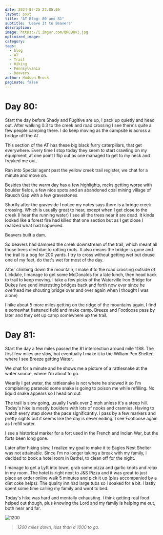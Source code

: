 ```yaml
---
date: 2024-07-25 22:05:05
layout: post
title: "AT Blog: 80 and 81"
subtitle: 'Leave It to Beavers'
description:
image: https://i.imgur.com/QROBHv3.jpg
optimized_image: 
category:
tags:
  - blog
  - AT
  - Trail
  - Hiking
  - Pennsylvania
  - Beavers
author: Hudson Brock
paginate: false
---
```


# Day 80:

Start the day before Shady and Fugitive are up, I pack up quietly and head out. After walking 0.3 to the creek and road crossing I see there's quite a few people camping there. I do keep moving as the campsite is across a bridge off the AT.

This section of the AT has these big black furry caterpillars, that get everywhere. Every time I stop today they seem to start crawling on my equipment, at one point I flip out as one managed to get to my neck and freaked me out.

Ran into Special agent past the yellow creek trail register, we chat for a minute and move on.

Besides that  the warm day has a few highlights, rocks getting worse with boulder fields, a few nice spots and an abandoned coal mining village of Rausch Gap with a few gravestones.

Shortly after the graveside I notice my notes says there is a bridge creek crossing. Which is usually great to hear, except when I get close to the creek (I hear the running water) I see all the trees near it are dead. It kinda looked like a forest fire had killed that one section but as I get close I realized what had happened.

Beavers built a dam.

So beavers had dammed the creek downstream of the trail, which meant all those trees died due to rotting roots. It also means the bridge is gone and the trail is a bog for 200 yards. I try to cross without getting wet but douse one of my feet, do that's wet for most of the day.

After climbing down the mountain, I make it to the road crossing outside of Lickdale, I manage to get some McDonalds for a late lunch, then head back to trail to keep moving. I take a few picks of the Waterville Iron Bridge for Dukes (we send interesting bridges back and forth now ever since he overhead me shouting bridge over and over again when I thought I was alone)

I hike about 5 more miles getting on the ridge of the mountains again, I find a somewhat flattened field and make camp. Breeze and Footloose pass by later and they set up camp somewhere up the trail.


# Day 81:

Start the day a few miles passed the 81 intersection around mile 1188. The first few miles are slow, but eventually I make it to the William Pen Shelter, where I see Breeze getting Water. 

We chat for a minute and he shows me a picture of a rattlesnake at the water source, where I'm about to go.

Wearily I get water, the rattlesnake is not where he showed it so I'm complaining paranoid some snake is going to poison me while refilling. No liquid snake appears so I head on out.

The trail is slow going, usually I walk over 2 mph unless it's a steep hill. Today's hike is mostly boulders with lots of nooks and crannies. Having to watch every step slows the pace significantly. I pass by a few markers and pretty sights but it seems like the day is never ending. I see Footloose again as I refill water.

I see a historical marker for a fort used in the French and Indian War, but the forts been long gone.

Later after hiking slow, I realize my goal to make it to Eagles Nest Shelter was not attainable. Since I'm no longer taking a break with my family, I decided to book a hotel room in Bethel, to clean off for the night.

I manage to get a Lyft into town, grab some pizza and garlic knots and relax in my room. The hotel is right next to J&S Pizza and it was great to just place an order online walk 5 minutes and pick it up (plus accompanied by a diet coke helps). The quality inn had large tubs so I soaked for a bit. I lastly spent some time calling my family and went to bed.

Today's hike was hard and mentally exhausting. I think getting real food helped out though, plus knowing the Lord and my family is helping me out, both near and far.




![1200](https://i.imgur.com/UwLcLU7.jpg "1200 miles down, less than a 1000 to go.")

>*1200 miles down, less than a 1000 to go.*